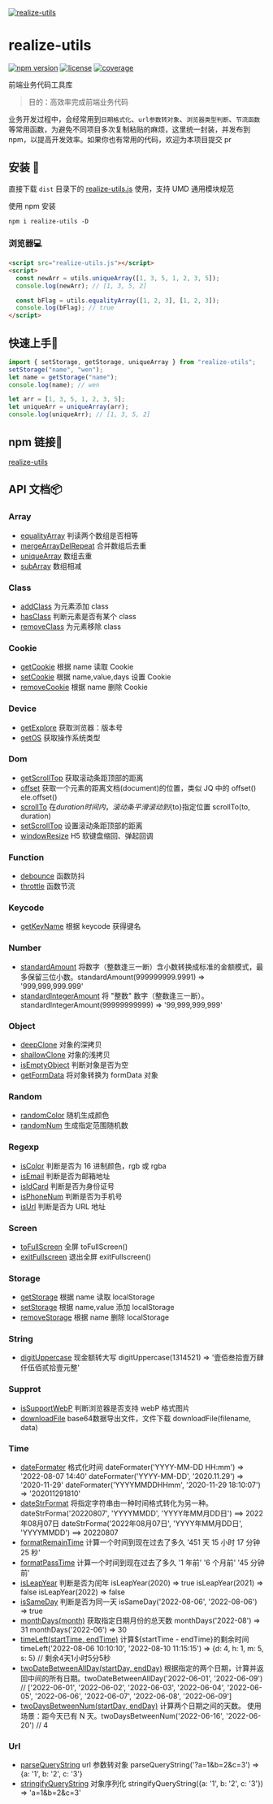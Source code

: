 [![realize-utils](http://oss.tianmasport.com/gx/size/2022-02-23/196/946000020912472064.png)](https://github.com/wenreq/realize-utils)

# realize-utils

[![npm version](https://img.shields.io/static/v1?label=npm&message=v1.7.2&color=blue)](https://www.npmjs.com/package/realize-utils) [![license](https://img.shields.io/static/v1?label=license&message=MIT&color=green)](https://www.npmjs.com/package/realize-utils) [![coverage](https://img.shields.io/static/v1?label=coverage&message=80.71%&color=ff69b4)](https://github.com/wenreq/realize-utils/tree/master/test)

前端业务代码工具库

> 目的：高效率完成前端业务代码

业务开发过程中，会经常用到`日期格式化`、`url参数转对象`、`浏览器类型判断`、`节流函数`等常用函数，为避免不同项目多次复制粘贴的麻烦，这里统一封装，并发布到 npm，以提高开发效率。如果你也有常用的代码，欢迎为本项目提交 pr

## 安装 :wrench:

直接下载 `dist` 目录下的 [realize-utils.js](https://github.com/wenreq/realize-utils/blob/master/dist/realize-utils.js) 使用，支持 UMD 通用模块规范

使用 npm 安装

```shell
npm i realize-utils -D
```

### 浏览器:computer:

```html
<script src="realize-utils.js"></script>
<script>
  const newArr = utils.uniqueArray([1, 3, 5, 1, 2, 3, 5]);
  console.log(newArr); // [1, 3, 5, 2]

  const bFlag = utils.equalityArray([1, 2, 3], [1, 2, 3]);
  console.log(bFlag); // true
</script>
```

## 快速上手:key:

```js
import { setStorage, getStorage, uniqueArray } from "realize-utils";
setStorage("name", "wen");
let name = getStorage("name");
console.log(name); // wen

let arr = [1, 3, 5, 1, 2, 3, 5];
let uniqueArr = uniqueArray(arr);
console.log(uniqueArr); // [1, 3, 5, 2]
```

## npm 链接:link:

[realize-utils](https://www.npmjs.com/package/realize-utils)

## API 文档:package:

### Array

- [equalityArray](https://github.com/wenreq/realize-utils/blob/master/src/array/equalityArray.js) 判读两个数组是否相等
- [mergeArrayDelRepeat](https://github.com/wenreq/realize-utils/blob/master/src/array/mergeArrayDelRepeat.js) 合并数组后去重
- [uniqueArray](https://github.com/wenreq/realize-utils/blob/master/src/array/uniqueArray.js) 数组去重
- [subArray](https://github.com/wenreq/realize-utils/blob/master/src/array/subArray.js) 数组相减

### Class

- [addClass](https://github.com/wenreq/realize-utils/blob/master/src/class/addClass.js) 为元素添加 class
- [hasClass](https://github.com/wenreq/realize-utils/blob/master/src/class/hasClass.js) 判断元素是否有某个 class
- [removeClass](https://github.com/wenreq/realize-utils/blob/master/src/class/removeClass.js) 为元素移除 class

### Cookie

- [getCookie](https://github.com/wenreq/realize-utils/blob/master/src/cookie/getCookie.js) 根据 name 读取 Cookie
- [setCookie](https://github.com/wenreq/realize-utils/blob/master/src/cookie/setCookie.js) 根据 name,value,days 设置 Cookie
- [removeCookie](https://github.com/wenreq/realize-utils/blob/master/src/cookie/removeCookie.js) 根据 name 删除 Cookie

### Device

- [getExplore](https://github.com/wenreq/realize-utils/blob/master/src/device/getExplore.js) 获取浏览器：版本号
- [getOS](https://github.com/wenreq/realize-utils/blob/master/src/device/getOS.js) 获取操作系统类型

### Dom

- [getScrollTop](https://github.com/wenreq/realize-utils/blob/master/src/dom/getScrollTop.js) 获取滚动条距顶部的距离
- [offset](https://github.com/wenreq/realize-utils/blob/master/src/dom/offset.js) 获取一个元素的距离文档(document)的位置，类似 JQ 中的 offset() ele.offset()
- [scrollTo](https://github.com/wenreq/realize-utils/blob/master/src/dom/scrollTo.js) 在${duration}时间内，滚动条平滑滚动到${to}指定位置 scrollTo(to, duration)
- [setScrollTop](https://github.com/wenreq/realize-utils/blob/master/src/dom/setScrollTop.js) 设置滚动条距顶部的距离
- [windowResize](https://github.com/wenreq/realize-utils/blob/master/src/dom/windowResize.js) H5 软键盘缩回、弹起回调

### Function

- [debounce](https://github.com/wenreq/realize-utils/blob/master/src/function/debounce.js) 函数防抖
- [throttle](https://github.com/wenreq/realize-utils/blob/master/src/function/throttle.js) 函数节流

### Keycode

- [getKeyName](https://github.com/wenreq/realize-utils/blob/master/src/keycode/getKeyName.js) 根据 keycode 获得键名


### Number

- [standardAmount](https://github.com/wenreq/realize-utils/blob/master/src/number/standardAmount.js) 将数字（整数逢三一断）含小数转换成标准的金额模式，最多保留三位小数。standardAmount(999999999.9991) => '999,999,999.999'
- [standardIntegerAmount](https://github.com/wenreq/realize-utils/blob/master/src/number/standardIntegerAmount.js) 将 "整数" 数字（整数逢三一断）。standardIntegerAmount(99999999999) => '99,999,999,999'

### Object

- [deepClone](https://github.com/wenreq/realize-utils/blob/master/src/object/deepClone.js) 对象的深拷贝
- [shallowClone](https://github.com/wenreq/realize-utils/blob/master/src/object/shallowClone.js) 对象的浅拷贝
- [isEmptyObject](https://github.com/wenreq/realize-utils/blob/master/src/object/isEmptyObject.js) 判断对象是否为空
- [getFormData](https://github.com/wenreq/realize-utils/blob/master/src/object/getFormData.js) 将对象转换为 formData 对象

### Random

- [randomColor](https://github.com/wenreq/realize-utils/blob/master/src/random/randomColor.js) 随机生成颜色
- [randomNum](https://github.com/wenreq/realize-utils/blob/master/src/random/randomNum.js) 生成指定范围随机数

### Regexp

- [isColor](https://github.com/wenreq/realize-utils/blob/master/src/regexp/isColor.js) 判断是否为 16 进制颜色，rgb 或 rgba
- [isEmail](https://github.com/wenreq/realize-utils/blob/master/src/regexp/isEmail.js) 判断是否为邮箱地址
- [isIdCard](https://github.com/wenreq/realize-utils/blob/master/src/regexp/isIdCard.js) 判断是否为身份证号
- [isPhoneNum](https://github.com/wenreq/realize-utils/blob/master/src/regexp/isPhoneNum.js) 判断是否为手机号
- [isUrl](https://github.com/wenreq/realize-utils/blob/master/src/regexp/isUrl.js) 判断是否为 URL 地址

### Screen

- [toFullScreen](https://github.com/wenreq/realize-utils/blob/master/src/screen/toFullScreen.js) 全屏 toFullScreen()
- [exitFullscreen](https://github.com/wenreq/realize-utils/blob/master/src/screen/exitFullscreen.js) 退出全屏 exitFullscreen()

### Storage
- [getStorage](https://github.com/wenreq/realize-utils/blob/master/src/storage/index.js) 根据 name 读取 localStorage
- [setStorage](https://github.com/wenreq/realize-utils/blob/master/src/storage/index.js) 根据 name,value 添加 localStorage
- [removeStorage](https://github.com/wenreq/realize-utils/blob/master/src/storage/index.js) 根据 name 删除 localStorage

### String

- [digitUppercase](https://github.com/wenreq/realize-utils/blob/master/src/string/digitUppercase.js) 现金额转大写 digitUppercase(1314521) => '壹佰叁拾壹万肆仟伍佰贰拾壹元整'

### Supprot

- [isSupportWebP](https://github.com/wenreq/realize-utils/blob/master/src/support/isSupportWebP.js) 判断浏览器是否支持 webP 格式图片
- [downloadFile](https://github.com/wenreq/realize-utils/blob/master/src/support/downloadFile.js) base64数据导出文件，文件下载 downloadFile(filename, data)

### Time

- [dateFormater](https://github.com/wenreq/realize-utils/blob/master/src/time/dateFormater.js) 格式化时间 dateFormater('YYYY-MM-DD HH:mm') => '2022-08-07 14:40' dateFormater('YYYY-MM-DD', '2020.11.29') => '2020-11-29' dateFormater('YYYYMMDDHHmm', '2020-11-29 18:10:07') => '202011291810'
- [dateStrFormat](https://github.com/wenreq/realize-utils/blob/master/src/time/dateStrFormat.js) 将指定字符串由一种时间格式转化为另一种。dateStrForma('20220807', 'YYYYMMDD', 'YYYY年MM月DD日') ==> 2022年08月07日  dateStrForma('2022年08月07日', 'YYYY年MM月DD日', 'YYYYMMDD') ==> 20220807
- [formatRemainTime](https://github.com/wenreq/realize-utils/blob/master/src/time/formatRemainTime.js) 计算一个时间到现在过去了多久 '451 天 15 小时 17 分钟 25 秒'
- [formatPassTime](https://github.com/wenreq/realize-utils/blob/master/src/time/formatPassTime.js) 计算一个时间到现在过去了多久 '1 年前' '6 个月前' '45 分钟前'
- [isLeapYear](https://github.com/wenreq/realize-utils/blob/master/src/time/isLeapYear.js) 判断是否为闰年 isLeapYear(2020) => true  isLeapYear(2021) => false isLeapYear(2022) => false
- [isSameDay](https://github.com/wenreq/realize-utils/blob/master/src/time/isSameDay.js) 判断是否为同一天 isSameDay('2022-08-06', '2022-08-06') => true
- [monthDays(month)](https://github.com/wenreq/realize-utils/blob/master/src/time/monthDays.js) 获取指定日期月份的总天数 monthDays('2022-08') => 31   monthDays('2022-06') => 30
- [timeLeft(startTime, endTime)](https://github.com/wenreq/realize-utils/blob/master/src/time/timeLeft.js) 计算${startTime - endTime}的剩余时间 timeLeft('2022-08-06 10:10:10', '2022-08-10 11:15:15') => {d: 4, h: 1, m: 5, s: 5} // 剩余4天1小时5分5秒
- [twoDateBetweenAllDay(startDay, endDay)](https://github.com/wenreq/realize-utils/blob/master/src/time/twoDateBetweenAllDay.js) 根据指定的两个日期，计算并返回中间的所有日期。twoDateBetweenAllDay('2022-06-01', '2022-06-09') // ['2022-06-01', '2022-06-02', '2022-06-03', '2022-06-04', '2022-06-05', '2022-06-06', '2022-06-07', '2022-06-08', '2022-06-09']
- [twoDaysBetweenNum(startDay, endDay)](https://github.com/wenreq/realize-utils/blob/master/src/time/twoDaysBetweenNum.js) 计算两个日期之间的天数。 使用场景：距今天已有 N 天。twoDaysBetweenNum('2022-06-16', '2022-06-20') // 4

### Url

- [parseQueryString](https://github.com/wenreq/realize-utils/blob/master/src/url/parseQueryString.js) url 参数转对象 parseQueryString('?a=1&b=2&c=3') => {a: '1', b: '2', c: '3'}
- [stringifyQueryString](https://github.com/wenreq/realize-utils/blob/master/src/url/stringifyQueryString.js) 对象序列化 stringifyQueryString({a: '1', b: '2', c: '3'}) => 'a=1&b=2&c=3'
